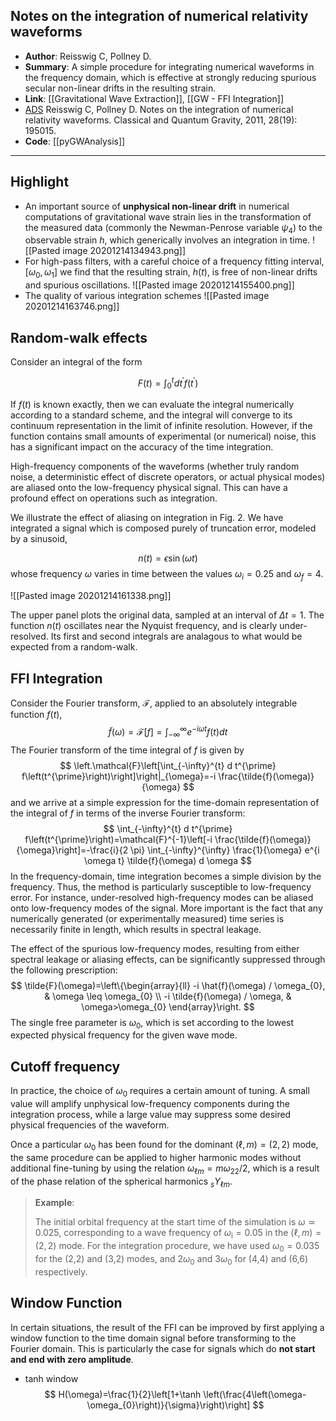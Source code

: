 ## Notes on the integration of numerical relativity waveforms

- **Author**: Reisswig C, Pollney D.
- **Summary**:
	A simple procedure for integrating numerical waveforms in the frequency domain, which is effective at strongly reducing spurious secular non-linear drifts in the resulting strain.
- **Link**: [[Gravitational Wave Extraction]], [[GW - FFI Integration]]
- [ADS](https://ui.adsabs.harvard.edu/abs/2011CQGra..28s5015R/abstract) Reisswig C, Pollney D. Notes on the integration of numerical relativity waveforms. Classical and Quantum Gravity, 2011, 28(19): 195015.
- **Code**: [[pyGWAnalysis]]
___

## Highlight

- An important source of **unphysical non-linear drift** in numerical computations of gravitational wave strain lies in the transformation of the measured data (commonly the Newman-Penrose variable $\psi_{4}$) to the observable strain $h$, which generically involves an integration in time.
	![[Pasted image 20201214134943.png]]
- For high-pass filters, with a careful choice of a frequency fitting interval, $\left[\omega_{0}, \omega_{1}\right]$ we find that the resulting strain, $h(t)$, is free of non-linear drifts and spurious oscillations.
	![[Pasted image 20201214155400.png]]
- The quality of various integration schemes
	![[Pasted image 20201214163746.png]]

## Random-walk effects

Consider an integral of the form

$$
F(t)=\int_{0}^{t} d t^{\prime} f\left(t^{\prime}\right)
$$

If $f(t)$ is known exactly, then we can evaluate the integral numerically according to a standard scheme, and the integral will converge to its continuum representation in the limit of infinite resolution. However, if the function contains small amounts of experimental (or numerical) noise, this has a significant impact on the accuracy of the time integration.

High-frequency components of the waveforms (whether truly random noise, a deterministic effect of discrete operators, or actual physical modes) are aliased onto the low-frequency physical signal. This can have a profound effect on operations such as integration.

We illustrate the effect of aliasing on integration in Fig. 2. We have integrated a signal which is composed purely of truncation error, modeled by a sinusoid,

$$
n(t)=\epsilon \sin (\omega t)
$$
whose frequency $\omega$ varies in time between the values $\omega_{i}=0.25$ and $\omega_{f}=4$.

![[Pasted image 20201214161338.png]]

The upper panel plots the original data, sampled at an interval of $\Delta t=1$. The function $n(t)$ oscillates near the Nyquist frequency, and is clearly under-resolved. Its first and second integrals are analagous to what would be expected from a random-walk.

## FFI Integration

Consider the Fourier transform,  $\mathcal{F}$, applied to an absolutely integrable function $f(t)$,
$$
\tilde{f}(\omega)=\mathcal{F}[f]=\int_{-\infty}^{\infty} e^{-i \omega t} f(t) d t
$$
The Fourier transform of the time integral of $f$ is given by
$$
\left.\mathcal{F}\left[\int_{-\infty}^{t} d t^{\prime} f\left(t^{\prime}\right)\right]\right|_{\omega}=-i \frac{\tilde{f}(\omega)}{\omega}
$$
and we arrive at a simple expression for the time-domain representation of the integral of $f$ in terms of the inverse Fourier transform:
$$
\int_{-\infty}^{t} d t^{\prime} f\left(t^{\prime}\right)=\mathcal{F}^{-1}\left[-i \frac{\tilde{f}(\omega)}{\omega}\right]=-\frac{i}{2 \pi} \int_{-\infty}^{\infty} \frac{1}{\omega} e^{i \omega t} \tilde{f}(\omega) d \omega
$$
In the frequency-domain, time integration becomes a simple division by the frequency. Thus, the method is particularly susceptible to low-frequency error. For instance, under-resolved high-frequency modes can be aliased onto low-frequency modes of the signal. More important is the fact that any numerically generated (or experimentally measured) time series is necessarily finite in length, which results in spectral leakage.

The effect of the spurious low-frequency modes, resulting from either spectral leakage or aliasing effects, can be significantly suppressed through the following prescription:
$$
\tilde{F}(\omega)=\left\{\begin{array}{ll}
-i \hat{f}(\omega) / \omega_{0}, & \omega \leq \omega_{0} \\
-i \tilde{f}(\omega) / \omega, & \omega>\omega_{0}
\end{array}\right.
$$
The single free parameter is $\omega_{0}$, which is set according to the lowest expected physical frequency for the given wave mode.

## Cutoff frequency

In practice, the choice of $\omega_{0}$ requires a certain amount of tuning. A small value will amplify unphysical low-frequency components during the integration process, while a large value may suppress some desired physical frequencies of the waveform.

 Once a particular $\omega_{0}$ has been found for the dominant $(\ell, m)=(2,2)$ mode, the same procedure can be applied to higher harmonic modes without additional fine-tuning by using the relation $\omega_{\ell m}=m \omega_{22} / 2$, which is a result of the phase relation of the spherical harmonics ${ }_{s} Y_{\ell m}$.
 
 > **Example**:
 > 
 > The initial orbital frequency at the start time of the simulation is $\omega \simeq 0.025$, corresponding to a wave frequency of $\omega_{\mathrm{i}}=0.05$ in the $(\ell, m)=(2,2)$ mode. For the integration procedure, we have used $\omega_{0}=0.035$ for the (2,2) and (3,2) modes, and $2 \omega_{0}$ and $3 \omega_{0}$ for (4,4) and (6,6) respectively.
 
 ## Window Function
 
 In certain situations, the result of the FFI can be improved by first applying a window function to the time domain signal before transforming to the Fourier domain. This is particularly the case for signals which do **not start and end with zero amplitude**.
- tanh window
$$
H(\omega)=\frac{1}{2}\left[1+\tanh \left(\frac{4\left(\omega-\omega_{0}\right)}{\sigma}\right)\right]
$$